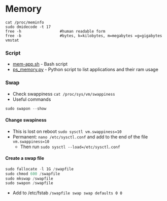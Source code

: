 # Memory

````
cat /proc/meminfo
sudo dmidecode -t 17
free -h                 #human readable form
free -b                 #bytes, k=kilobytes, m=megabytes =g=gigabytes
vmstat
````

### Script
- [mem-app.sh](https://github.com/Am0rphous/Bash/blob/master/Memory/mem-app.sh) - Bash script
- [ps_memory.py](https://github.com/Am0rphous/Python/blob/main/Memory/ps_mem.py) - Python script to list applications and their ram usage

### Swap
- Check swappiness `cat /proc/sys/vm/swappiness`
- Useful commands
````powershell
sudo swapon --show
````
#### Change swapiness
- This is lost on reboot `sudo sysctl vm.swappiness=10`
- Permanent: `nano /etc/sysctl.conf` and add to the end of the file `vm.swappiness=10`
  - Then run `sudo sysctl --load=/etc/sysctl.conf`
#### Create a swap file
````powershell
sudo fallocate -l 1G /swapfile
sudo chmod 600 /swapfile
sudo mkswap /swapfile
sudo swapon /swapfile
````
- Add to /etc/fstab `/swapfile swap swap defaults 0 0`
